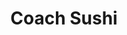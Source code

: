 ---
layout: place
title: "Coach Sushi"
permalink: /california/oakland/coach-sushi.html
stateAbbr: CA
stateName: California
cityName: Oakland
place_id: ChIJk-MAj0aHj4ARajSMdt4JfGY
photos:
  - name: >-
      places/ChIJk-MAj0aHj4ARajSMdt4JfGY/photos/AeeoHcL4ey93PDDjAchk5QeX1XkjDj6VEuXsKDpqv6xUnCoWo2q1YIRamwUmJJTeIo9-0-cqMJz4_UYKvoSvPJqC2M-LjqFmrtGzhX7ohomqGORtO7hczYLS9N4HM_NLi_VIpY7kae4kgBipAYzUPjOGeGPxQXKpH2Xao1-t1MnVybSSChFBsrKmKWyz2UvAT8D-1kpqghBGcIZ_O4yoHgGBXnoP1LzYbFh_08XczR4MAjDBd61ZZLljBhrPHtxt_RoYgRKbt91rbM1XglQNMZkwSk0iPnBdzmnTPU_mfOPhL067fQ
    widthPx: 4032
    heightPx: 3024
    authorAttributions:
      - displayName: Coach Sushi
        uri: https://maps.google.com/maps/contrib/102641358228144977791
        photoUri: >-
          https://lh3.googleusercontent.com/a/ACg8ocKi9mHkdqBM9Lo4LZD_lYvHM5LcHdIdafkNaaNRHWKpWGxz5A=s100-p-k-no-mo
    flagContentUri: >-
      https://www.google.com/local/imagery/report/?cb_client=maps_api_places.places_api&image_key=!1e10!2sAF1QipMyr6S29HETQlDrfZpNNFDKi5DnfghzHtB3RRMh&hl=en-US
    googleMapsUri: >-
      https://www.google.com/maps/place//data=!3m4!1e2!3m2!1sAF1QipMyr6S29HETQlDrfZpNNFDKi5DnfghzHtB3RRMh!2e10!4m2!3m1!1s0x808f87468f00e393:0x667c09de768c346a
  - name: >-
      places/ChIJk-MAj0aHj4ARajSMdt4JfGY/photos/AeeoHcLIVLIWGzIDlHGhvsUgyvJU0Z06lkHcViYThcz8-FVAg_vn6y54SC7TTQOa8f6uLEzTgoN-_6ws3-JHDQEXrdBj4WMQrjm7JMfqfO1OfnkoMNVTg_12wfLtGxkJVtGtoQuWdXPp9JUYv8vHrdIKAxMy-QpEqCxgdNZiUy4dybapDzSljZeG2qLZBgbdJR6GSGjGUGdf_AUhcMIL3YZ8WMHBGRyWC2muTO1q7sj3aqWZxkvsci2LbRJcWnkk5MVtz1ahjWaMhpWc_zrY8xoFMV0HqYUNFkZSl0pW0a4HkogGiA
    widthPx: 4032
    heightPx: 3024
    authorAttributions:
      - displayName: Coach Sushi
        uri: https://maps.google.com/maps/contrib/102641358228144977791
        photoUri: >-
          https://lh3.googleusercontent.com/a/ACg8ocKi9mHkdqBM9Lo4LZD_lYvHM5LcHdIdafkNaaNRHWKpWGxz5A=s100-p-k-no-mo
    flagContentUri: >-
      https://www.google.com/local/imagery/report/?cb_client=maps_api_places.places_api&image_key=!1e10!2sAF1QipOc0FeJii4cmFqJ021rJOIKNAEYomLsepTNPN2H&hl=en-US
    googleMapsUri: >-
      https://www.google.com/maps/place//data=!3m4!1e2!3m2!1sAF1QipOc0FeJii4cmFqJ021rJOIKNAEYomLsepTNPN2H!2e10!4m2!3m1!1s0x808f87468f00e393:0x667c09de768c346a
  - name: >-
      places/ChIJk-MAj0aHj4ARajSMdt4JfGY/photos/AeeoHcK8Lb9x7qiX0HsdI479SjEyvt3P0M_13mxc87p8NJQICRqQQLrteskoYRfX1SdTzQtAqa5kPLSSZzS2a8lpSfSAaPGvKX3wkN7ZuA_PAAx3PMW26hEuOuuIh-QIZO82nCEfsV2dOwCvvMgMfZtuRAsns8GjGvaGDV_N0FKBaHTYNhqyZCAyL7r298uoLheEfKuYYyxAwdUK3t2NfVWTnh-EcMaI_DRKPFeqsFi5lb0m4mTUjY8vNOFCvJeKnYfp7ZF9R9OAluzprtt9gnilCwetvFpiNOeJpTfhU6p0lmW9ng
    widthPx: 3024
    heightPx: 4032
    authorAttributions:
      - displayName: Coach Sushi
        uri: https://maps.google.com/maps/contrib/102641358228144977791
        photoUri: >-
          https://lh3.googleusercontent.com/a/ACg8ocKi9mHkdqBM9Lo4LZD_lYvHM5LcHdIdafkNaaNRHWKpWGxz5A=s100-p-k-no-mo
    flagContentUri: >-
      https://www.google.com/local/imagery/report/?cb_client=maps_api_places.places_api&image_key=!1e10!2sAF1QipMoj05AGqnhkWMoR2GeuXvMTftJsThvxnFvPusK&hl=en-US
    googleMapsUri: >-
      https://www.google.com/maps/place//data=!3m4!1e2!3m2!1sAF1QipMoj05AGqnhkWMoR2GeuXvMTftJsThvxnFvPusK!2e10!4m2!3m1!1s0x808f87468f00e393:0x667c09de768c346a
  - name: >-
      places/ChIJk-MAj0aHj4ARajSMdt4JfGY/photos/AeeoHcKaltpHO7dte2KZCFxJrER_pU30vopPOZwwXtf2VagX4NEm__VZNby6sWeqllAJmMTSNTJaq68NIUlIYyNclnu-mqaZKPZGYo-I72IwF_XLiH-xriasSHJSAa0EdscKswR44pgQZnQ2OE-ALKwtdIn2BvvTRw2_OinetXqZrVsRG42TdPGAMLMARoZ1jtWCC09B3gQaw6t3TU9sAMXWfcw9PMJ3mzTO9ogvBtqUEZPKZ0XIgUzSJgoYEycOM7VYprA_bD_QsYLzxkzZToIiKDA8gi7BspGQvW-frTEDiOB0IQ
    widthPx: 3024
    heightPx: 4032
    authorAttributions:
      - displayName: Coach Sushi
        uri: https://maps.google.com/maps/contrib/102641358228144977791
        photoUri: >-
          https://lh3.googleusercontent.com/a/ACg8ocKi9mHkdqBM9Lo4LZD_lYvHM5LcHdIdafkNaaNRHWKpWGxz5A=s100-p-k-no-mo
    flagContentUri: >-
      https://www.google.com/local/imagery/report/?cb_client=maps_api_places.places_api&image_key=!1e10!2sAF1QipNkO12K-q5xGZH0BQkN_5GKg-05CKsCpvmNgcyc&hl=en-US
    googleMapsUri: >-
      https://www.google.com/maps/place//data=!3m4!1e2!3m2!1sAF1QipNkO12K-q5xGZH0BQkN_5GKg-05CKsCpvmNgcyc!2e10!4m2!3m1!1s0x808f87468f00e393:0x667c09de768c346a
  - name: >-
      places/ChIJk-MAj0aHj4ARajSMdt4JfGY/photos/AeeoHcI9iNqQm0Q-OO_74sd9Z-9u-72Zy93tMA_IMvjz5DBmBUPPViE560xC5OqDdsVm00BIrRX8xeYH3kmtb4Jqn7pX2zJW24IbA2oGnybYJvhR8bGQ3YOaNW8MUL0MSxMWQtAJ49dpm04gP9VUDrNiaRx2EFSWfijI_0q0Is3-qt0OxnKTKPCfGozzju28UtwplcoWu8SdaeA40cWdjgLx5zH9HyAEYyQiKv_p1Jx4ea0G1yc72M-9ZHg-hC3K9vESWo8v47VQiuIiCeD4JDEcPqyunyk7dJxWNggIcbKC8tZPvg
    widthPx: 4030
    heightPx: 3022
    authorAttributions:
      - displayName: Coach Sushi
        uri: https://maps.google.com/maps/contrib/102641358228144977791
        photoUri: >-
          https://lh3.googleusercontent.com/a/ACg8ocKi9mHkdqBM9Lo4LZD_lYvHM5LcHdIdafkNaaNRHWKpWGxz5A=s100-p-k-no-mo
    flagContentUri: >-
      https://www.google.com/local/imagery/report/?cb_client=maps_api_places.places_api&image_key=!1e10!2sAF1QipMnjTbPfOchaYXMYfJYdiLBQEgTswDE5dX08HTf&hl=en-US
    googleMapsUri: >-
      https://www.google.com/maps/place//data=!3m4!1e2!3m2!1sAF1QipMnjTbPfOchaYXMYfJYdiLBQEgTswDE5dX08HTf!2e10!4m2!3m1!1s0x808f87468f00e393:0x667c09de768c346a
  - name: >-
      places/ChIJk-MAj0aHj4ARajSMdt4JfGY/photos/AeeoHcIpx1OVUyeE6xzm1un-gPJFYA5GUEMiJDsI8L42RkeYHzjLDaWDIE_vxnGP6H0g5JDWfb3YkkWS4krQvqtdUoi_YvGDA0qw4JyphBuYLdlWDpWkQSvNflMzDrjJMlBWKpMQfjW_68SLXIwdThOyM-Zn7DojNp9wbqB17CXIXV8u4ATY3GC9a1TbFKUpMDfwiWyQUXPUMrSOI10mE9HGDfXYc8frMFYyRthmN8_Nr-I50Gh6j3MGcNQ9vvvRE9nzoHlBoJAs-_9RRxqVJE35emgVSua43NW8bxngAHYae2KL7w
    widthPx: 3814
    heightPx: 2301
    authorAttributions:
      - displayName: Coach Sushi
        uri: https://maps.google.com/maps/contrib/102641358228144977791
        photoUri: >-
          https://lh3.googleusercontent.com/a/ACg8ocKi9mHkdqBM9Lo4LZD_lYvHM5LcHdIdafkNaaNRHWKpWGxz5A=s100-p-k-no-mo
    flagContentUri: >-
      https://www.google.com/local/imagery/report/?cb_client=maps_api_places.places_api&image_key=!1e10!2sAF1QipMIiNS6IP5i6M7A3HsGSeqHSLtdnewF9VYjQlPC&hl=en-US
    googleMapsUri: >-
      https://www.google.com/maps/place//data=!3m4!1e2!3m2!1sAF1QipMIiNS6IP5i6M7A3HsGSeqHSLtdnewF9VYjQlPC!2e10!4m2!3m1!1s0x808f87468f00e393:0x667c09de768c346a
  - name: >-
      places/ChIJk-MAj0aHj4ARajSMdt4JfGY/photos/AeeoHcK2YOtfm21wqGc6aS0U3jecElJTwCV8QIqxukmpoo-Gz0Etd3o1enX25aSX-pidZVV-iegLxGqJkVbHqTyqGs13EFlYdbZhBupc5OQBImbUuPF7q75tD4CwUAl6tEx2d8Fi70zDCbKPHDsOy8iuLLBdGdRRNtyqM0SKcC33e0BnIlejSbjv8CXFZ2qBomOMZrxqk0OSy0DWxwFX5C1vHUs1ogldDRavphBrxOVrTXtWCozuB78mGxUL5GxvSep0EIOVSHq1XyhMi0GSNLR4iEyuc2R3M7k3Vftz6ps-zplHdA
    widthPx: 1024
    heightPx: 680
    authorAttributions:
      - displayName: Coach Sushi
        uri: https://maps.google.com/maps/contrib/102641358228144977791
        photoUri: >-
          https://lh3.googleusercontent.com/a/ACg8ocKi9mHkdqBM9Lo4LZD_lYvHM5LcHdIdafkNaaNRHWKpWGxz5A=s100-p-k-no-mo
    flagContentUri: >-
      https://www.google.com/local/imagery/report/?cb_client=maps_api_places.places_api&image_key=!1e10!2sAF1QipOf2DDoF675-iDgx6WJtkzgUS2rs7G38LEMRVFC&hl=en-US
    googleMapsUri: >-
      https://www.google.com/maps/place//data=!3m4!1e2!3m2!1sAF1QipOf2DDoF675-iDgx6WJtkzgUS2rs7G38LEMRVFC!2e10!4m2!3m1!1s0x808f87468f00e393:0x667c09de768c346a
  - name: >-
      places/ChIJk-MAj0aHj4ARajSMdt4JfGY/photos/AeeoHcIVpofgNNIxG_neYaT16hlELRxkJXAsW5O5W3Lsi0UuIjfRhqc2C6FAjhA9pKtzW4JGEoyezpYGkZO1QPgUACy6Oo6wYr2-qEzxliixmPk-pJnAu3PMFxd8F6z-ZPCGknZnrBeLUsTtrDi21YQfC3hOqgXwfPYrp-erjfX9AhaiVKKuKgrUxlSXOQhdJdy4-xMk7SoQBV7zf5hYZmw-_E6NF_JvhOxOoFa252lToQ60HGbYquFbcdDUJzkQjyQq2N31xqRkGWRbo4Z1OWwexadwYWfySJdxXN5rSHkNHquNRLsXYm1FXYBo2fnH_6vH9Un36msnpPq7xN4qhbEE7JgnmtwTAsAZ7qy2BLkqpIudu7YKKXGvOjkX2G_-fh-6XYo7Oo7c7sUUnRZMurGvrI3mzrGl1r7E1Ge6VwLg-KnPsA
    widthPx: 3024
    heightPx: 4032
    authorAttributions:
      - displayName: Erich Grois
        uri: https://maps.google.com/maps/contrib/114180331738547202756
        photoUri: >-
          https://lh3.googleusercontent.com/a-/ALV-UjWCHjh7s9giHZQXG-3g5lxqjrPyzaRjkyVuRCwrz-2x46BeXgvEZA=s100-p-k-no-mo
    flagContentUri: >-
      https://www.google.com/local/imagery/report/?cb_client=maps_api_places.places_api&image_key=!1e10!2sCIHM0ogKEICAgIDE4vLrUg&hl=en-US
    googleMapsUri: >-
      https://www.google.com/maps/place//data=!3m4!1e2!3m2!1sCIHM0ogKEICAgIDE4vLrUg!2e10!4m2!3m1!1s0x808f87468f00e393:0x667c09de768c346a
  - name: >-
      places/ChIJk-MAj0aHj4ARajSMdt4JfGY/photos/AeeoHcLGxcg_idxbPdvlCz_C_xUkU2f_iw-k34oyOZP8IKpbys_KLMzK0zJ9UxXmLWt-_rvIM2_Qg0Oq2Z6lGcbXN2gi4jKYHLaN4K-XkVHu0h_0SS5W-THv39DtQ0f63utSRU8aG_6w96P7nRhby5x0lUFcPCPAv4vFNflSx3GiyMseWsrwN9-3V0-MRsYJ8vL_qQfp6mAgWUR3xMxfXgWFkN_wZTyRV510XagieGJD1h3fL6tIaX3Q24wc3hLgAAvno8yuBEOZdv7w8kNoGAU8ElXZZIUiin1d9SR0C5NdGkIMCu1xsBA6vBMpE6dyGbbjzBxWKd9lBu8dBdTb6O79BqRJOUcopfdk3z9JpOqe8QJuNqjko2R8deg1oXPP8f38-zJ3tYc6voi5ipZDGcxfoO6h6oGDZxOuKO-LdmocB3Jv3R4
    widthPx: 3024
    heightPx: 4032
    authorAttributions:
      - displayName: yin lin
        uri: https://maps.google.com/maps/contrib/114483919168701471278
        photoUri: >-
          https://lh3.googleusercontent.com/a/ACg8ocKStqtPdTvnl1HaS-cn9fvN_DtvIO2yy7_dv178xR2iac9BgxYi=s100-p-k-no-mo
    flagContentUri: >-
      https://www.google.com/local/imagery/report/?cb_client=maps_api_places.places_api&image_key=!1e10!2sCIHM0ogKEICAgIDXqfeu4QE&hl=en-US
    googleMapsUri: >-
      https://www.google.com/maps/place//data=!3m4!1e2!3m2!1sCIHM0ogKEICAgIDXqfeu4QE!2e10!4m2!3m1!1s0x808f87468f00e393:0x667c09de768c346a
  - name: >-
      places/ChIJk-MAj0aHj4ARajSMdt4JfGY/photos/AeeoHcJDOAWKVkP_mjtSWtRSfqCIKg8EyesV9x7vqWwg58ANaZZnkc8trVe97D7bt5llaIIMPxgoheCi_jn38lE1orIFUPUemoog5TvI4GdO7oExy6jEYKn9ke878ZgjYJm79St1WXE4yw7CvsjZZcrTTUMy6BO6DPT0ljFgtmb_L4hLlnm50FRstkB328QOQZbzIPAiOQyl5cuegkEKcyP6xHIzed0q2PiFOv24b9nPys4_fz-JQrCmc7Q3ZTcNGBJl2xsu9gDnbpQTDNRd_xSkyO0xnx3XuLYb1937ujfpb4YgySD_CSOqdYvQ-GbuUMlIjJBod82XN4FInDf2eaAuEb_DsL1m5ZKNqtPrxtoEDQZ-ePGrNCW6Hg61ZXWJtqGIyayLIz_9oStqqnCSd9Kf8XmwF2-i0yG0gdszk0gIIl5ROOw
    widthPx: 3024
    heightPx: 4032
    authorAttributions:
      - displayName: yin lin
        uri: https://maps.google.com/maps/contrib/114483919168701471278
        photoUri: >-
          https://lh3.googleusercontent.com/a/ACg8ocKStqtPdTvnl1HaS-cn9fvN_DtvIO2yy7_dv178xR2iac9BgxYi=s100-p-k-no-mo
    flagContentUri: >-
      https://www.google.com/local/imagery/report/?cb_client=maps_api_places.places_api&image_key=!1e10!2sCIHM0ogKEICAgIDXqfeuoQE&hl=en-US
    googleMapsUri: >-
      https://www.google.com/maps/place//data=!3m4!1e2!3m2!1sCIHM0ogKEICAgIDXqfeuoQE!2e10!4m2!3m1!1s0x808f87468f00e393:0x667c09de768c346a
address: 532 Grand Ave, Oakland, CA 94610, USA
street: 532 Grand Ave
city: Oakland
state: CA
zip: '94610'
country: USA
neighborhood: Cleveland Heights
latitude: '37.808867'
longitude: '-122.250820'
accessibility_options:
  wheelchairAccessibleEntrance: true
  wheelchairAccessibleRestroom: true
  wheelchairAccessibleSeating: true
business_status: OPERATIONAL
name: Coach Sushi
google_maps_links:
  directionsUri: >-
    https://www.google.com/maps/dir//''/data=!4m7!4m6!1m1!4e2!1m2!1m1!1s0x808f87468f00e393:0x667c09de768c346a!3e0
  placeUri: https://maps.google.com/?cid=7384788340057060458
  writeAReviewUri: >-
    https://www.google.com/maps/place//data=!4m3!3m2!1s0x808f87468f00e393:0x667c09de768c346a!12e1
  reviewsUri: >-
    https://www.google.com/maps/place//data=!4m4!3m3!1s0x808f87468f00e393:0x667c09de768c346a!9m1!1b1
  photosUri: >-
    https://www.google.com/maps/place//data=!4m3!3m2!1s0x808f87468f00e393:0x667c09de768c346a!10e5
primary_type: Japanese Restaurant
opening_hours:
  regular: null
  current: null
secondary_opening_hours:
  regular:
    weekdayDescriptions: null
    type: null
  current:
    weekdayDescriptions: null
    type: null
phone: (510) 834-7866
price_level: PRICE_LEVEL_MODERATE
price_range: $20 &ndash; $30
rating: '4.4'
rating_count: 294
website: https://www.coachsushius.com/
description: null
reviews: null
parking_options: null
payment_options: null
allow_dogs: null
curbside_pickup: null
delivery: null
dine_in: null
good_for_children: null
good_for_groups: null
good_for_sports: null
live_music: null
menu_for_children: null
outdoor_seating: null
reservable: null
restroom: null
serves_beer: null
serves_breakfast: null
serves_brunch: null
serves_cocktails: null
serves_coffee: null
serves_dinner: null
serves_dessert: null
serves_lunch: null
serves_vegetarian_food: null
serves_wine: null
takeout: null

---